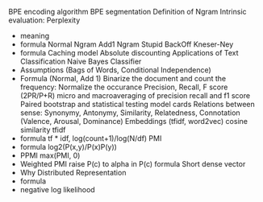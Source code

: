 BPE encoding algorithm
BPE segmentation
Definition of Ngram
Intrinsic evaluation: Perplexity
- meaning
- formula
Normal Ngram
Add1 Ngram
Stupid BackOff
Kneser-Ney
- formula
Caching model
Absolute discounting
Applications of Text Classification
Naive Bayes Classifier
- Assumptions (Bags of Words, Conditional Independence)
- Formula (Normal, Add 1)
Binarize the document and count the frequency: Normalize the occurance
Precision, Recall, F score (2PR/P+R)
micro and macroaveraging of precision recall and f1 score
Paired bootstrap and statistical testing
model cards
Relations between sense: Synonymy, Antonymy, Similarity, Relatedness, Connotation (Valence, Arousal, Dominance)
Embeddings (tfidf, word2vec) cosine similarity
tfidf
- formula tf * idf, log(count+1)/log(N/df)
PMI
- formula log2(P(x,y)/P(x)P(y))
- PPMI max(PMI, 0)
- Weighted PMI raise P(c) to alpha in P(c) formula
Short dense vector
- Why
Distributed Representation 
- formula
- negative log likelihood